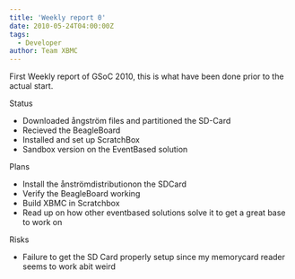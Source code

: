 ```yaml
---
title: 'Weekly report 0'
date: 2010-05-24T04:00:00Z
tags:
  - Developer
author: Team XBMC
---
```

First Weekly report of GSoC 2010, this is what have been done prior to the actual start.

 ﻿Status

 
 * Downloaded ångström files and partitioned the SD-Card
 * Recieved the BeagleBoard
 * Installed and set up ScratchBox
 * Sandbox version on the EventBased solution
 
 Plans

 
 * Install the ånströmdistributionon the SDCard
 * Verify the BeagleBoard working
 * Build XBMC in Scratchbox
 * Read up on how other eventbased solutions solve it to get a great base to work on
 
 Risks

 
 * Failure to get the SD Card properly setup since my memorycard reader seems to work abit weird
 
 